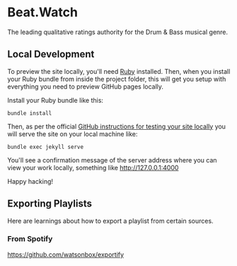 # Beat.Watch

The leading qualitative ratings authority for the Drum & Bass musical genre.


## Local Development

To preview the site locally, you'll need [Ruby](https://www.ruby-lang.org/en/) installed. Then, when you install your Ruby bundle from inside the project folder, this will get you setup with everything you need to preview GitHub pages locally.

Install your Ruby bundle like this:

```shell
bundle install
```

Then, as per the official [GitHub instructions for testing your site locally](https://help.github.com/en/github/working-with-github-pages/testing-your-github-pages-site-locally-with-jekyll) you will serve the site on your local machine like:

```shell
bundle exec jekyll serve
```

You'll see a confirmation message of the server address where you can view your work locally, something like http://127.0.0.1:4000

Happy hacking!


## Exporting Playlists

Here are learnings about how to export a playlist from certain sources.


### From Spotify

https://github.com/watsonbox/exportify
